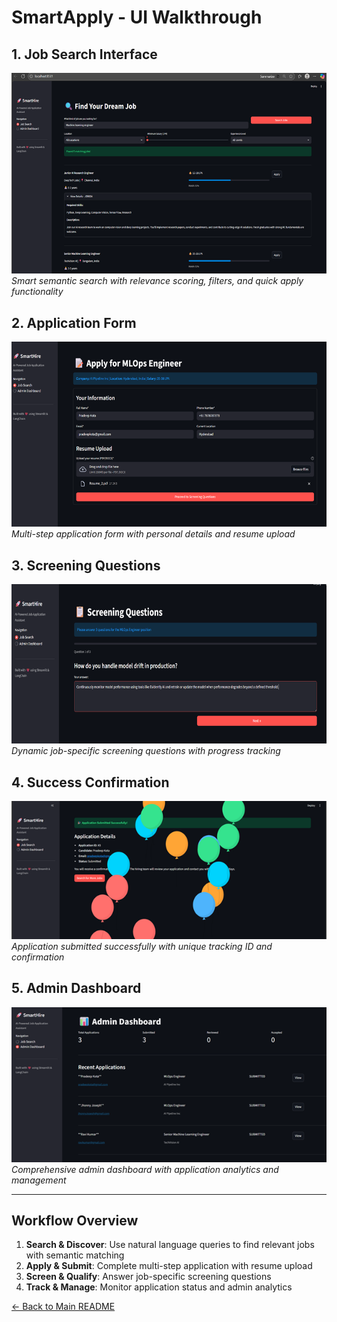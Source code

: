 # SmartApply - UI Walkthrough

## 1. Job Search Interface
![Job Search Interface](Images/ui_search.png)
*Smart semantic search with relevance scoring, filters, and quick apply functionality*

## 2. Application Form  
![Application Form](Images/ui_application_form.png)
*Multi-step application form with personal details and resume upload*

## 3. Screening Questions
![Screening Questions](Images/ui_screening.png)
*Dynamic job-specific screening questions with progress tracking*

## 4. Success Confirmation
![Success Confirmation](Images/ui_success.png)
*Application submitted successfully with unique tracking ID and confirmation*

## 5. Admin Dashboard
![Admin Dashboard](Images/ui_admin.png)
*Comprehensive admin dashboard with application analytics and management*

---

## Workflow Overview

1. **Search & Discover**: Use natural language queries to find relevant jobs with semantic matching
2. **Apply & Submit**: Complete multi-step application with resume upload
3. **Screen & Qualify**: Answer job-specific screening questions
4. **Track & Manage**: Monitor application status and admin analytics

[← Back to Main README](../README.md)